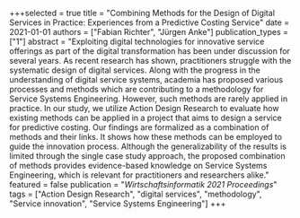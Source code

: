 +++selected = true
title = "Combining Methods for the Design of Digital Services in Practice: Experiences from a Predictive Costing Service"
date = 2021-01-01
authors = ["Fabian Richter", "Jürgen Anke"]
publication_types = ["1"]
abstract = "Exploiting digital technologies for innovative service offerings as part of the digital transformation has been under discussion for several years. As recent research has shown, practitioners struggle with the systematic design of digital services. Along with the progress in the understanding of digital service systems, academia has proposed various processes and methods which are contributing to a methodology for Service Systems Engineering. However, such methods are rarely applied in practice. In our study, we utilize Action Design Research to evaluate how existing methods can be applied in a project that aims to design a service for predictive costing. Our findings are formalized as a combination of methods and their links. It shows how these methods can be employed to guide the innovation process. Although the generalizability of the results is limited through the single case study approach, the proposed combination of methods provides evidence-based knowledge on Service Systems Engineering, which is relevant for practitioners and researchers alike."
featured = false
publication = "*Wirtschaftsinformatik 2021 Proceedings*"
tags = ["Action Design Research", "digital services", "methodology", "Service innovation", "Service Systems Engineering"]
+++

